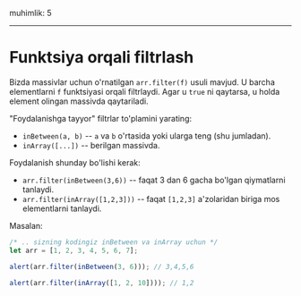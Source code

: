 muhimlik: 5

---

# Funktsiya orqali filtrlash

Bizda massivlar uchun o'rnatilgan `arr.filter(f)` usuli mavjud. U barcha elementlarni `f` funktsiyasi orqali filtrlaydi. Agar u `true` ni qaytarsa, u holda element olingan massivda qaytariladi.

"Foydalanishga tayyor" filtrlar to'plamini yarating:

- `inBetween(a, b)` -- `a` va `b` o'rtasida yoki ularga teng (shu jumladan).
- `inArray([...])` -- berilgan massivda.

Foydalanish shunday bo'lishi kerak:

- `arr.filter(inBetween(3,6))` -- faqat 3 dan 6 gacha bo'lgan qiymatlarni tanlaydi.
- `arr.filter(inArray([1,2,3]))` -- faqat `[1,2,3]` a'zolaridan biriga mos elementlarni tanlaydi.

Masalan:

```js
/* .. sizning kodingiz inBetween va inArray uchun */
let arr = [1, 2, 3, 4, 5, 6, 7];

alert(arr.filter(inBetween(3, 6))); // 3,4,5,6

alert(arr.filter(inArray([1, 2, 10]))); // 1,2
```
